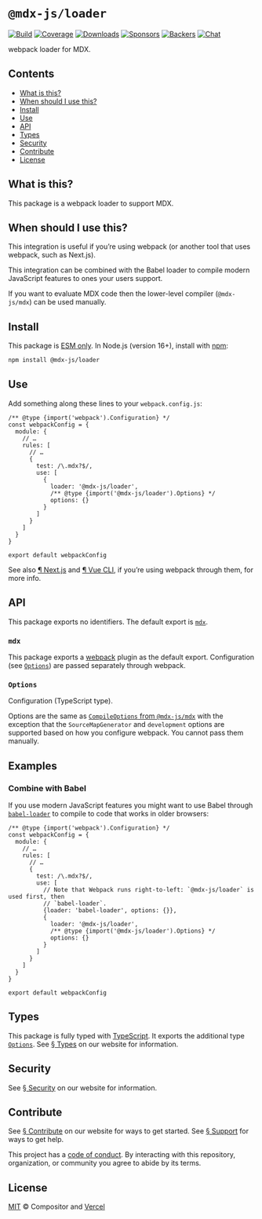 # `@mdx-js/loader`

[![Build][build-badge]][build]
[![Coverage][coverage-badge]][coverage]
[![Downloads][downloads-badge]][downloads]
[![Sponsors][sponsors-badge]][collective]
[![Backers][backers-badge]][collective]
[![Chat][chat-badge]][chat]

webpack loader for MDX.

<!-- more -->

## Contents

*   [What is this?](#what-is-this)
*   [When should I use this?](#when-should-i-use-this)
*   [Install](#install)
*   [Use](#use)
*   [API](#api)
*   [Types](#types)
*   [Security](#security)
*   [Contribute](#contribute)
*   [License](#license)

## What is this?

This package is a webpack loader to support MDX.

## When should I use this?

This integration is useful if you’re using webpack (or another tool that uses
webpack, such as Next.js).

This integration can be combined with the Babel loader to compile modern
JavaScript features to ones your users support.

If you want to evaluate MDX code then the lower-level compiler (`@mdx-js/mdx`)
can be used manually.

## Install

This package is [ESM only][esm].
In Node.js (version 16+), install with [npm][]:

```sh
npm install @mdx-js/loader
```

## Use

Add something along these lines to your `webpack.config.js`:

```tsx
/** @type {import('webpack').Configuration} */
const webpackConfig = {
  module: {
    // …
    rules: [
      // …
      {
        test: /\.mdx?$/,
        use: [
          {
            loader: '@mdx-js/loader',
            /** @type {import('@mdx-js/loader').Options} */
            options: {}
          }
        ]
      }
    ]
  }
}

export default webpackConfig
```

See also [¶ Next.js][next] and [¶ Vue CLI][vue-cli], if you’re using webpack
through them, for more info.

## API

This package exports no identifiers.
The default export is [`mdx`][api-mdx].

### `mdx`

This package exports a [webpack][] plugin as the default export.
Configuration (see [`Options`][api-options]) are passed separately through
webpack.

### `Options`

Configuration (TypeScript type).

Options are the same as [`CompileOptions` from `@mdx-js/mdx`][compile-options]
with the exception that the `SourceMapGenerator` and `development` options are
supported based on how you configure webpack.
You cannot pass them manually.

## Examples

### Combine with Babel

If you use modern JavaScript features you might want to use Babel through
[`babel-loader`][babel-loader] to compile to code that works in older browsers:

```tsx
/** @type {import('webpack').Configuration} */
const webpackConfig = {
  module: {
    // …
    rules: [
      // …
      {
        test: /\.mdx?$/,
        use: [
          // Note that Webpack runs right-to-left: `@mdx-js/loader` is used first, then
          // `babel-loader`.
          {loader: 'babel-loader', options: {}},
          {
            loader: '@mdx-js/loader',
            /** @type {import('@mdx-js/loader').Options} */
            options: {}
          }
        ]
      }
    ]
  }
}

export default webpackConfig
```

## Types

This package is fully typed with [TypeScript][].
It exports the additional type [`Options`][api-options].
See [§ Types][types] on our website for information.

## Security

See [§ Security][security] on our website for information.

## Contribute

See [§ Contribute][contribute] on our website for ways to get started.
See [§ Support][support] for ways to get help.

This project has a [code of conduct][coc].
By interacting with this repository, organization, or community you agree to
abide by its terms.

## License

[MIT][] © Compositor and [Vercel][]

[build-badge]: https://github.com/mdx-js/mdx/workflows/main/badge.svg

[build]: https://github.com/mdx-js/mdx/actions

[coverage-badge]: https://img.shields.io/codecov/c/github/mdx-js/mdx/main.svg

[coverage]: https://codecov.io/github/mdx-js/mdx

[downloads-badge]: https://img.shields.io/npm/dm/@mdx-js/loader.svg

[downloads]: https://www.npmjs.com/package/@mdx-js/loader

[sponsors-badge]: https://opencollective.com/unified/sponsors/badge.svg

[backers-badge]: https://opencollective.com/unified/backers/badge.svg

[collective]: https://opencollective.com/unified

[chat-badge]: https://img.shields.io/badge/chat-discussions-success.svg

[chat]: https://github.com/mdx-js/mdx/discussions

[npm]: https://docs.npmjs.com/cli/install

[contribute]: https://mdxjs.com/community/contribute/

[support]: https://mdxjs.com/community/support/

[coc]: https://github.com/mdx-js/.github/blob/main/code-of-conduct.md

[mit]: https://github.com/mdx-js/mdx/blob/main/packages/loader/license

[vercel]: https://vercel.com

[esm]: https://gist.github.com/sindresorhus/a39789f98801d908bbc7ff3ecc99d99c

[security]: https://mdxjs.com/getting-started/#security

[types]: https://mdxjs.com/getting-started/#types

[webpack]: https://webpack.js.org

[compile-options]: https://mdxjs.com/packages/mdx/#compileoptions

[typescript]: https://www.typescriptlang.org

[babel-loader]: https://webpack.js.org/loaders/babel-loader/

[next]: https://mdxjs.com/getting-started/#nextjs

[vue-cli]: https://mdxjs.com/getting-started/#vue-cli

[api-mdx]: #mdx

[api-options]: #options
